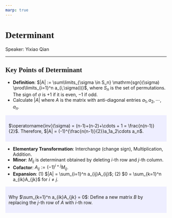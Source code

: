 ```yaml
---
marp: true
---
```

<style>
  section {
    font-family: 'LXGW Bright';
  }

  h1, h2, h3 {
    font-family: 'LXGW Bright';
  }
</style>
<style>
img[alt~="center"] {
  display: block;
  margin: 0 auto;
}
</style>
<style>
.note {
  background-color: #eef;
  padding: 10px;
  margin: 10px 0;
  text-align: left;
}
.trick {
  background-color: #fee;
  padding: 10px;
  margin: 10px 0;
  text-align: left;
}
</style>

# Determinant

Speaker: Yixiao Qian

---

## Key Points of Determinant

- **Definition**: $|A| := \sum\limits_{\sigma \in S_n} \mathrm{sgn}(\sigma) \prod\limits_{i=1}^n a_{i,\sigma(i)}$, where $S_n$ is the set of permutations. The sign of $\sigma$ is $+1$ if it is even, $-1$ if odd.
- Calculate $|A|$ where $A$ is the matrix with anti-diagonal entries $a_1,a_2,\cdots,a_n$.

<div class=note>

$\operatorname{inv}(\sigma) = (n-1)+(n-2)+\cdots + 1 = \frac{n(n-1)}{2}$. Therefore, $|A| = (-1)^{\frac{n(n-1)}{2}}a_1a_2\cdots a_n$.

</div>

- **Elementary Transformation**: Interchange (change sign), Multiplication, Addition.
- **Minor**: $M_{ij}$ is determinant obtained by deleting $i$-th row and $j$-th column.
- **Cofactor**: $A_{ij} := (-1)^{i+j}M_{ij}$.
- **Expansion**: (1) $|A| = \sum_{i=1}^n a_{ij}A_{ij}$; (2) $0 = \sum_{k=1}^n a_{ik}A_{jk}$ for $i \neq j$.

<div class=note>

Why $\sum_{k=1}^n a_{ik}A_{jk} = 0$: Define a new matrix $B$ by replacing the $j$-th row of $A$ with $i$-th row.

</div>


